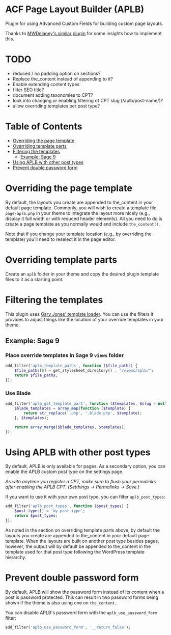 # ACF Page Layout Builder (APLB)

Plugin for using Advanced Custom Fields for building custom page layouts.

Thanks to [MWDelaney's similar plugin](https://github.com/MWDelaney/acf-flexible-content-blocks) for some insights how to implement this.

# TODO

- reduced / no padding option on sections?
- Replace the_content instead of appending to it?
- Enable extending content types
- filter SEO title?
- document adding taxonomies to CPT?
- look into changing or enabling filtering of CPT slug (/aplb/post-name/)?
- allow overriding templates per post type?

# Table of Contents

- [Overriding the page template](#overriding-the-page-template)
- [Overriding template parts](#overriding-template-parts)
- [Filtering the templates](#filtering-the-templates)
  - [Example: Sage 9](#example-sage-9)
- [Using APLB with other post types](#using-aplb-with-other-post-types)
- [Prevent double password form](#prevent-double-password-form)

# Overriding the page template

By default, the layouts you create are appended to the_content in your default page template. Commonly, you will wish to create a template file `page-aplb.php` in your theme to integrate the layout more nicely (e.g., display it full width or with reduced header elements). All you need to do is create a page template as you normally would and include `the_content()`.

Note that if you change your template location (e.g., by overriding the template) you'll need to reselect it in the page editor.

# Overriding template parts

Create an `aplb` folder in your theme and copy the desired plugin template files to it as a starting point.

# Filtering the templates

This plugin uses [Gary Jones' template loader](https://github.com/GaryJones/Gamajo-Template-Loader). You can use the filters it provides to adjust things like the location of your override templates in your theme.

## Example: Sage 9

### Place override templates in Sage 9 `views` folder

```php
add_filter('aplb_template_paths', function ($file_paths) {
    $file_paths[0] = get_stylesheet_directory() . "/views/aplb/";
    return $file_paths;
});
```

### Use Blade

```php
add_filter('aplb_get_template_part', function ($templates, $slug = null, $name = null) {
    $blade_templates = array_map(function ($template) {
        return str_replace('.php', '.blade.php', $template);
    }, $templates);

    return array_merge($blade_templates, $templates);
});
```

# Using APLB with other post types

By default, APLB is only available for pages. As a secondary option, you can enable the APLB custom post type on the settings page.

_As with anytime you register a CPT, make sure to flush your permalinks after enabling the APLB CPT. (Setthings -> Permalinks -> Save.)_

If you want to use it with your own post type, you can filter `aplb_post_types`:

```php
add_filter('aplb_post_types', function ($post_types) {
    $post_types[] = 'my-post-type';
    return $post_types;
});
```

As noted in the section on overriding template parts above, by default the layouts you create are appended to the_content in your default page template. When the layouts are built on another post type besides pages, however, the output will by default be appended to the_content in the template used for that post type following the WordPress template hierarchy.

# Prevent double password form

By default, APLB will show the password form instead of its content when a post is password protected. This can result in two password forms being shown if the theme is also using one on `the_content`.

You can disable APLB's password form with the `aplb_use_password_form` filter:

```php
add_filter('aplb_use_password_form', '__return_false');
```
